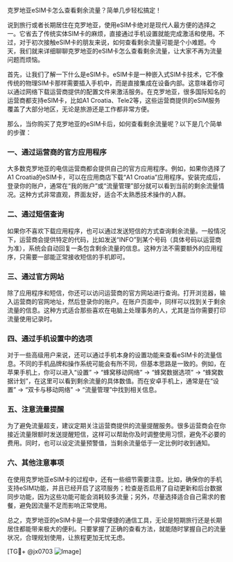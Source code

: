 克罗地亚eSIM卡怎么查看剩余流量？简单几步轻松搞定！

说到旅行或者长期居住在克罗地亚，使用eSIM卡绝对是现代人最方便的选择之一。它省去了传统实体SIM卡的麻烦，直接通过手机设置就能完成激活和使用。不过，对于初次接触eSIM卡的朋友来说，如何查看剩余流量可能是个小难题。今天，我们就来详细聊聊克罗地亚的eSIM卡怎么查看剩余流量，让大家不再为流量问题而烦恼。

首先，让我们了解一下什么是eSIM卡。eSIM卡是一种嵌入式SIM卡技术，它不像传统的物理SIM卡那样需要插入手机中，而是直接集成在设备内部。这意味着你可以通过网络下载运营商提供的配置文件来激活服务。在克罗地亚，很多国际知名的运营商都支持eSIM卡，比如A1 Croatia、Tele2等，这些运营商提供的eSIM服务覆盖了大部分地区，无论是旅游还是工作都非常方便。

那么，当你购买了克罗地亚的eSIM卡后，如何查看剩余流量呢？以下是几个简单的步骤：

### 一、通过运营商的官方应用程序

大多数克罗地亚的电信运营商都会提供自己的官方应用程序。例如，如果你选择了A1 Croatia的eSIM卡，可以在应用商店下载“A1 Croatia”应用程序。安装完成后，登录你的账户，通常在“我的账户”或“流量管理”部分就可以看到当前的剩余流量情况。这种方式非常直观，界面友好，适合不太熟悉技术操作的人群。

### 二、通过短信查询

如果你不喜欢下载应用程序，也可以通过发送短信的方式查询剩余流量。一般情况下，运营商会提供特定的代码，比如发送“INFO”到某个号码（具体号码以运营商为准），系统会自动回复一条包含剩余流量的信息。这种方法不需要额外的应用程序，只需要一部能正常接收短信的手机即可。

### 三、通过官方网站

除了应用程序和短信，你还可以访问运营商的官方网站进行查询。打开浏览器，输入运营商的官网地址，然后登录你的账户。在账户页面中，同样可以找到关于剩余流量的信息。这种方式适合那些喜欢在电脑上处理事务的人，尤其是当你需要打印流量使用记录时。

### 四、通过手机设置中的选项

对于一些高级用户来说，还可以通过手机本身的设置功能来查看eSIM卡的流量信息。不同的手机品牌和操作系统可能会有所不同，但基本思路是一致的。例如，在苹果手机上，你可以进入“设置” -> “蜂窝移动网络” -> “蜂窝数据选项” -> “蜂窝数据计划”，在这里可以看到剩余流量的具体数值。而在安卓手机上，通常是在“设置” -> “双卡与移动网络” -> “流量管理”中找到相关信息。

### 五、注意流量提醒

为了避免流量超支，建议定期关注运营商提供的流量提醒服务。很多运营商会在你接近流量限额时发送提醒短信，这样可以帮助你及时调整使用习惯，避免不必要的费用。同时，也可以设定流量预警值，当剩余流量低于一定比例时收到通知。

### 六、其他注意事项

在使用克罗地亚eSIM卡的过程中，还有一些细节需要注意。比如，确保你的手机支持eSIM功能，并且已经开启了这项服务；检查是否启用了自动更新和后台数据同步功能，因为这些功能可能会消耗较多流量；另外，尽量选择适合自己需求的套餐，避免因流量不足而影响正常使用。

总之，克罗地亚的eSIM卡是一个非常便捷的通信工具，无论是短期旅行还是长期居住都能带来极大的便利。只要掌握了正确的查看方法，就能随时掌握自己的流量状况，合理规划使用，让旅程更加无忧无虑。

[TG💪+ @jx0703 ![Image](https://github.com/user-attachments/assets/dbca1d08-cadb-493c-b0ec-ad6f7a83f270)]
